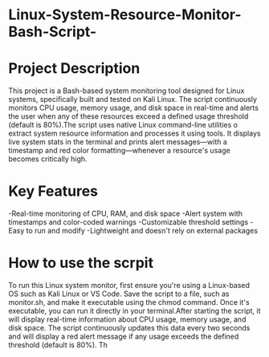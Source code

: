 # Linux-System-Resource-Monitor-Bash-Script-
# Project Description
This project is a Bash-based system monitoring tool designed for Linux systems, specifically built and tested on Kali Linux. The script continuously monitors CPU usage, memory usage, and disk space in real-time and alerts the user when any of these resources exceed a defined usage threshold (default is 80%).The script uses native Linux command-line utilities o extract system resource information and processes it using tools. It displays live system stats in the terminal and prints alert messages—with a timestamp and red color formatting—whenever a resource's usage becomes critically high.

# Key Features
-Real-time monitoring of CPU, RAM, and disk space
-Alert system with timestamps and color-coded warnings
-Customizable threshold settings
-Easy to run and modify
-Lightweight and doesn't rely on external packages

# How to use the scrpit 
To run this Linux system monitor, first ensure you're using a Linux-based OS such as Kali Linux or VS Code. Save the script to a file, such as monitor.sh, and make it executable using the chmod command. Once it's executable, you can run it directly in your terminal.After starting the script, it will display real-time information about CPU usage, memory usage, and disk space. The script continuously updates this data every two seconds and will display a red alert message if any usage exceeds the defined threshold (default is 80%). Th

